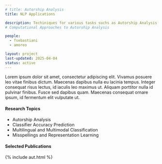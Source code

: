 ```yaml
---
# title: Autorship Analysis
title: NLP Applications

description: Techiniques for various tasks suchs as Autorship Analysis and Text Classification
# Computational Approaches to Autorship Analysis

people:
  - fsebastiani
  - amoreo

layout: project
last-updated: 2025-04-04
status: active
---
```


Lorem ipsum dolor sit amet, consectetur adipiscing elit. Vivamus posuere leo vitae finibus dictum. Maecenas dapibus nulla eu lacinia tempus. Integer consequat risus lectus, id iaculis leo maximus ut. Aliquam porttitor nulla id pulvinar finibus. Fusce sed dapibus quam. Maecenas consequat ornare ipsum, id fermentum elit vulputate ut. 

<div id="themes" style="font-size: 0.9rem;">
  <h4>Research Topics</h4>
  <ul>
    <li>Autorship Analysis</li>
    <li>Classifier Accuracy Prediction</li>
    <li>Multilingual and Multimodal Classification</li>
    <li>Misspellings and Representation Learning</li>
  </ul>
</div>
 
<div id="publications" style="font-size: 0.9rem;">
    <h4>Selected Publications</h4>
    {% include aut.html %}
</div>
